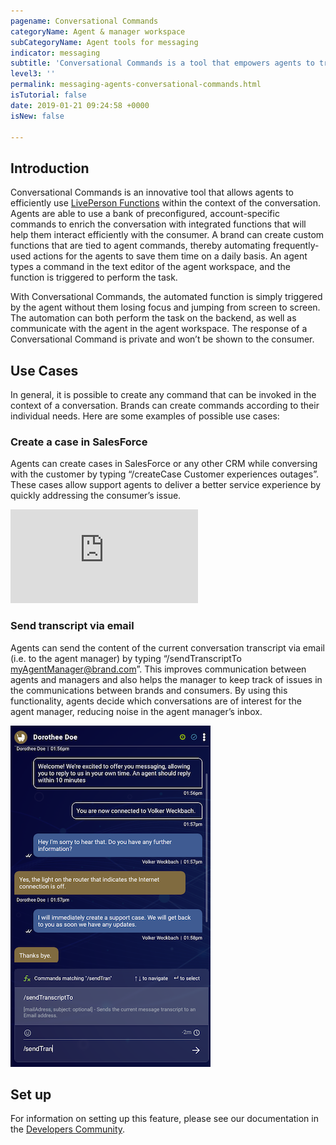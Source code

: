 ```yaml
---
pagename: Conversational Commands
categoryName: Agent & manager workspace
subCategoryName: Agent tools for messaging
indicator: messaging
subtitle: 'Conversational Commands is a tool that empowers agents to trigger automated actions using text commands'
level3: ''
permalink: messaging-agents-conversational-commands.html
isTutorial: false
date: 2019-01-21 09:24:58 +0000
isNew: false

---
```


## Introduction

Conversational Commands is an innovative tool that allows agents to efficiently use [LivePerson Functions](developer-tools-liveperson-functions.html) within the context of the conversation. Agents are able to use a bank of preconfigured, account-specific commands to enrich the conversation with integrated functions that will help them interact efficiently with the consumer. A brand can create custom functions that are tied to agent commands, thereby automating frequently-used actions for the agents to save them time on a daily basis. An agent types a command in the text editor of the agent workspace, and the function is triggered to perform the task.

With Conversational Commands, the automated function is simply triggered by the agent without them losing focus and jumping from screen to screen. The automation can both perform the task on the backend, as well as communicate with the agent in the agent workspace. The response of a Conversational Command is private and won’t be shown to the consumer.

## Use Cases

In general, it is possible to create any command that can be invoked in the context of a conversation. Brands can create commands according to their individual needs. Here are some examples of possible use cases:

### Create a case in SalesForce

Agents can create cases in SalesForce or any other CRM while conversing with the customer by typing “/createCase Customer experiences outages”. These cases allow support agents to deliver a better service experience by quickly addressing the consumer’s issue.

<iframe style="max-width: 750px;" src="https://player.vimeo.com/video/377548526" frameborder="0" webkitallowfullscreen mozallowfullscreen allowfullscreen></iframe>

### Send transcript via email

Agents can send the content of the current conversation transcript via email (i.e. to the agent manager) by typing “/sendTranscriptTo myAgentManager@brand.com”. This improves communication between agents and managers and also helps the manager to keep track of issues in the communications between brands and consumers. By using this functionality, agents decide which conversations are of interest for the agent manager, reducing noise in the agent manager’s inbox.

![](img/conversational-commands-4.png)

## Set up

For information on setting up this feature, please see our documentation in the [Developers Community](https://developers.liveperson.com/liveperson-functions-integrations-conversational-commands.html).
